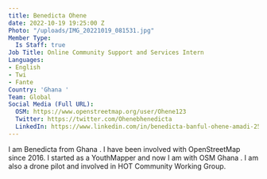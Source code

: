 ```yaml
---
title: Benedicta Ohene
date: 2022-10-19 19:25:00 Z
Photo: "/uploads/IMG_20221019_081531.jpg"
Member Type:
  Is Staff: true
Job Title: Online Community Support and Services Intern
Languages:
- English
- Twi
- Fante
Country: 'Ghana '
Team: Global
Social Media (Full URL):
  OSM: https://www.openstreetmap.org/user/Ohene123
  Twitter: https://twitter.com/Ohenebhenedicta
  LinkedIn: https://www.linkedin.com/in/benedicta-banful-ohene-amadi-255b9b115
---
```


I am Benedicta from Ghana . I have been involved with OpenStreetMap since 2016. I started as a YouthMapper and now I am with OSM Ghana . I am also a drone pilot and involved in HOT Community Working Group.